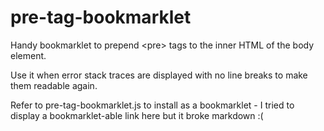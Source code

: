 pre-tag-bookmarklet
===================

Handy bookmarklet to prepend \<pre\> tags to the inner HTML of the body element.

Use it when error stack traces are displayed with no line breaks to make them readable again.

Refer to pre-tag-bookmarklet.js to install as a bookmarklet - I tried to display a bookmarklet-able link here but it broke markdown :(
